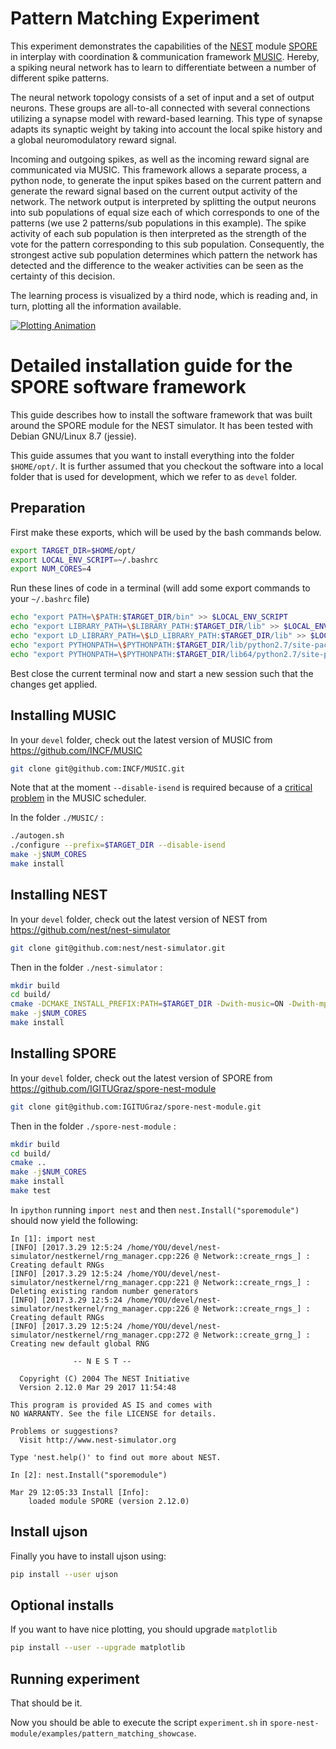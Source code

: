 # Pattern Matching Experiment

This experiment demonstrates the capabilities of the [NEST](https://github.com/nest/nest-simulator) module
[SPORE](https://github.com/IGITUGraz/spore-nest-module) in interplay with coordination & communication framework [MUSIC](https://github.com/INCF/MUSIC).
Hereby, a spiking neural network has to learn to differentiate between a number of different spike patterns.

The neural network topology consists of a set of input and a set of output neurons.
These groups are all-to-all connected with several connections utilizing a synapse model with reward-based learning.
This type of synapse adapts its synaptic weight by taking into account the local spike history and a global neuromodulatory reward signal.

Incoming and outgoing spikes, as well as the incoming reward signal are communicated via MUSIC.
This framework allows a separate process, a python node, to generate the input spikes based on the current pattern and generate
the reward signal based on the current output activity of the network.
The network output is interpreted by splitting the output neurons into sub populations of equal size each of which corresponds to  one of the patterns (we use 2 patterns/sub populations in this example).
The spike activity of each sub population is then interpreted as the strength of the vote for the pattern corresponding to this sub population.
Consequently, the strongest active sub population determines which pattern the network has detected and the difference to the weaker activities can be
seen as the certainty of this decision.

The learning process is visualized by a third node, which is reading and, in turn, plotting all the information available.

[![Plotting Animation][2]][1]

[1]: https://cloud.githubusercontent.com/assets/22887425/24467479/f7235d1c-14b4-11e7-8ecf-ba19931d7f8d.gif
[2]: https://cloud.githubusercontent.com/assets/22887425/24467512/1aa0caa4-14b5-11e7-9217-29dcf48ac349.gif (Follow link for higher resolution and longer recording)

# Detailed installation guide for the SPORE software framework

This guide describes how to install the software framework that was built around the SPORE module for the NEST simulator. It has been tested with Debian GNU/Linux 8.7 (jessie).

This guide assumes that you want to install everything into the folder `$HOME/opt/`. It is further assumed that you checkout the software into a local folder that is used for development, which we refer to as `devel` folder.

## Preparation

First make these exports, which will be used by the bash commands below.

```bash
export TARGET_DIR=$HOME/opt/
export LOCAL_ENV_SCRIPT=~/.bashrc
export NUM_CORES=4
```

Run these lines of code in a terminal (will add some export commands to your `~/.bashrc` file)

```bash
echo "export PATH=\$PATH:$TARGET_DIR/bin" >> $LOCAL_ENV_SCRIPT
echo "export LIBRARY_PATH=\$LIBRARY_PATH:$TARGET_DIR/lib" >> $LOCAL_ENV_SCRIPT
echo "export LD_LIBRARY_PATH=\$LD_LIBRARY_PATH:$TARGET_DIR/lib" >> $LOCAL_ENV_SCRIPT
echo "export PYTHONPATH=\$PYTHONPATH:$TARGET_DIR/lib/python2.7/site-packages" >> $LOCAL_ENV_SCRIPT
echo "export PYTHONPATH=\$PYTHONPATH:$TARGET_DIR/lib64/python2.7/site-packages" >> $LOCAL_ENV_SCRIPT
```

Best close the current terminal now and start a new session such that the changes get applied.

## Installing MUSIC

In your `devel` folder, check out the latest version of MUSIC from https://github.com/INCF/MUSIC

```bash
git clone git@github.com:INCF/MUSIC.git
```

Note that at the moment `--disable-isend` is required because
of a [critical problem](https://github.com/INCF/MUSIC/issues/35#issuecomment-280332573)
in the MUSIC scheduler.

In the folder `./MUSIC/` :

```bash
./autogen.sh
./configure --prefix=$TARGET_DIR --disable-isend
make -j$NUM_CORES
make install
```

## Installing NEST

In your `devel` folder, check out the latest version of NEST from https://github.com/nest/nest-simulator

```bash
git clone git@github.com:nest/nest-simulator.git
```
Then in the folder `./nest-simulator` :

```bash
mkdir build
cd build/
cmake -DCMAKE_INSTALL_PREFIX:PATH=$TARGET_DIR -Dwith-music=ON -Dwith-mpi=ON ..
make -j$NUM_CORES
make install
```

## Installing SPORE

In your `devel` folder, check out the latest version of SPORE from https://github.com/IGITUGraz/spore-nest-module

```bash
git clone git@github.com:IGITUGraz/spore-nest-module.git
```

Then in the folder `./spore-nest-module` :

```bash
mkdir build
cd build/
cmake ..
make -j$NUM_CORES
make install
make test
```

In `ipython` running `import nest` and then `nest.Install("sporemodule")` should now yield the following:

```
In [1]: import nest
[INFO] [2017.3.29 12:5:24 /home/YOU/devel/nest-simulator/nestkernel/rng_manager.cpp:226 @ Network::create_rngs_] : Creating default RNGs
[INFO] [2017.3.29 12:5:24 /home/YOU/devel/nest-simulator/nestkernel/rng_manager.cpp:221 @ Network::create_rngs_] : Deleting existing random number generators
[INFO] [2017.3.29 12:5:24 /home/YOU/devel/nest-simulator/nestkernel/rng_manager.cpp:226 @ Network::create_rngs_] : Creating default RNGs
[INFO] [2017.3.29 12:5:24 /home/YOU/devel/nest-simulator/nestkernel/rng_manager.cpp:272 @ Network::create_grng_] : Creating new default global RNG

              -- N E S T --

  Copyright (C) 2004 The NEST Initiative
  Version 2.12.0 Mar 29 2017 11:54:48

This program is provided AS IS and comes with
NO WARRANTY. See the file LICENSE for details.

Problems or suggestions?
  Visit http://www.nest-simulator.org

Type 'nest.help()' to find out more about NEST.

In [2]: nest.Install("sporemodule")

Mar 29 12:05:33 Install [Info]: 
    loaded module SPORE (version 2.12.0)
```

## Install ujson

Finally you have to install ujson using:

```bash
pip install --user ujson
```

## Optional installs

If you want to have nice plotting, you should upgrade `matplotlib`

```bash
pip install --user --upgrade matplotlib
```

## Running experiment

That should be it.

Now you should be able to execute the script `experiment.sh` in `spore-nest-module/examples/pattern_matching_showcase`.

